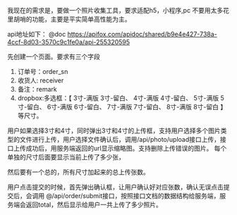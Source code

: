 我现在的需求是，要做一个照片收集工具，要求适配h5，小程序,pc
不要用太多花里胡哨的功能，主要是平实简单高性能为主。

api地址如下：
@doc https://apifox.com/apidoc/shared/b9e4e427-738a-4ccf-8d03-3570c9c1fe0a/api-255320595

先创建一个页面。要求有三个字段
1. 订单号：order_sn
2. 收货人: receiver
3. 备注：remark
4. dropbox:多选框：【
3寸-满版
3寸-留白、
4寸-满版
4寸-留白、
5寸-满版
5寸-留白、
6寸-满版
6寸-留白、
7寸-满版
7寸-留白、
8寸-满版
8寸-留白
】等尺寸。

用户如果选择3寸和4寸，同时弹出3寸和4寸的上传框，支持用户选择多个图片类型的文件进行上传，用户选择文件确认后，调用/api/photo/upload接口上传，接口上传成功后，用服务端返回的url显示缩略图。支持删除上传错误的图片。
每个单独的尺寸后面要显示当前上传了多少张，

然后要有一个总的，所有尺寸加起来的总上传张数。


用户点击提交的时候，首先弹出确认框，让用户确认好对应张数，确认无误点击提交后，会调用 @/api/order/submit接口，按照接口文档的数据结构给服务端，服务端会返回total，然后显示给用户一共上传了多少照片。